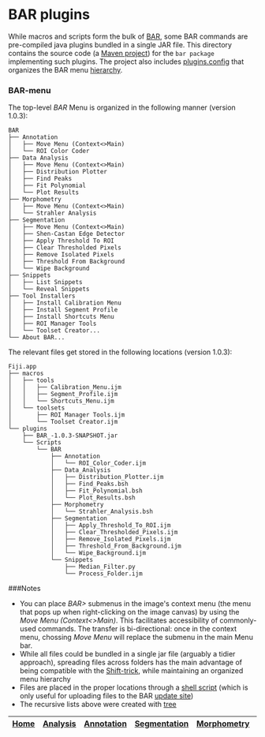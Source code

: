 # BAR plugins

While macros and scripts form the bulk of [BAR][Home], some BAR commands are pre-compiled java plugins bundled in a single JAR file. This directory contains the source code (a [Maven project](http://fiji.sc/Maven)) for the `bar package` implementing such plugins. The project also includes [plugins.config](./src/main/resources/plugins.config) that organizes the BAR menu [hierarchy](#bar-menu).


### BAR-menu
The top-level _BAR_ Menu is organized in the following manner (version 1.0.3):

    BAR
    ├── Annotation
    │   ├── Move Menu (Context<>Main)
    │   └── ROI Color Coder
    ├── Data Analysis
    │   ├── Move Menu (Context<>Main)
    │   ├── Distribution Plotter
    │   ├── Find Peaks
    │   ├── Fit Polynomial
    │   └── Plot Results
    ├── Morphometry
    │   ├── Move Menu (Context<>Main)
    │   └── Strahler Analysis
    ├── Segmentation
    │   ├── Move Menu (Context<>Main)
    │   ├── Shen-Castan Edge Detector
    │   ├── Apply Threshold To ROI
    │   ├── Clear Thresholded Pixels
    │   ├── Remove Isolated Pixels
    │   ├── Threshold From Background
    │   └── Wipe Background
    ├── Snippets
    │   ├── List Snippets
    │   └── Reveal Snippets
    ├── Tool Installers
    │   ├── Install Calibration Menu
    │   ├── Install Segment Profile
    │   ├── Install Shortcuts Menu
    │   ├── ROI Manager Tools
    │   └── Toolset Creator...
    └── About BAR...



The relevant files get stored in the following locations (version 1.0.3):

    Fiji.app
    ├── macros
    │   ├── tools
    │   │   ├── Calibration_Menu.ijm
    │   │   ├── Segment_Profile.ijm
    │   │   └── Shortcuts_Menu.ijm
    │   └── toolsets
    │       ├── ROI Manager Tools.ijm
    │       └── Toolset Creator.ijm
    └── plugins
        ├── BAR_-1.0.3-SNAPSHOT.jar
        └── Scripts
            └── BAR
                ├── Annotation
                │   └── ROI_Color_Coder.ijm
                ├── Data_Analysis
                │   ├── Distribution_Plotter.ijm
                │   ├── Find_Peaks.bsh
                │   ├── Fit_Polynomial.bsh
                │   └── Plot_Results.bsh
                ├── Morphometry
                │   └── Strahler_Analysis.bsh
                ├── Segmentation
                │   ├── Apply_Threshold_To_ROI.ijm
                │   ├── Clear_Thresholded_Pixels.ijm
                │   ├── Remove_Isolated_Pixels.ijm
                │   ├── Threshold_From_Background.ijm
                │   └── Wipe_Background.ijm
                └── Snippets
                    ├── Median_Filter.py
                    └── Process_Folder.ijm


###Notes
   - You can place _BAR>_ submenus in the image's context menu (the menu that pops up when right-clicking on the image canvas) by using the _Move Menu (Context<>Main)_. This facilitates accessibility of commonly-used commands. The transfer is bi-directional: once in the context menu, chossing _Move Menu_ will replace the submenu in the main Menu bar.
   - While all files could be bundled in a single jar file (arguably a tidier approach), spreading files across folders has the main advantage of being compatible with the [Shift-trick](http://fiji.sc/BAR#OpeningBAR), while maintaining an organized menu hierarchy
   - Files are placed in the proper locations through a [shell script](../misc/symlink_bar.sh) (which is only useful for uploading files to the BAR [update site](http://sites.imagej.net/Tiago/))
   - The recursive lists above were created with [tree](http://mama.indstate.edu/users/ice/tree/)




| [Home] | [Analysis] | [Annotation] | [Segmentation] | [Morphometry] | [Tools] | [Plugins] | [Snippets] | [Fiji][Fiji documentation] |
|:------:|:----------:|:------------:|:--------------:|:-------------:|:-------:|:---------:|:----------:|:--------------------------:|

[Home]: https://github.com/tferr/Scripts#ij-bar
[Analysis]: https://github.com/tferr/Scripts/tree/master/Data_Analysis#analysis
[Annotation]: https://github.com/tferr/Scripts/tree/master/Annotation#annotation
[Segmentation]: https://github.com/tferr/Scripts/tree/master/Segmentation#segmentation
[Morphometry]: https://github.com/tferr/Scripts/tree/master/Morphometry#morphometry
[Tools]: https://github.com/tferr/Scripts/tree/master/Tools#tools-and-toolsets
[Plugins]: https://github.com/tferr/Scripts/tree/master/BAR#bar-plugins
[Snippets]: https://github.com/tferr/Scripts/tree/master/Snippets#snippets
[Fiji documentation]: http://fiji.sc/BAR
